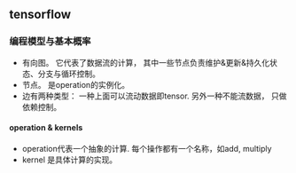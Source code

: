 ## tensorflow
### 编程模型与基本概率
- 有向图。 它代表了数据流的计算， 其中一些节点负责维护&更新&持久化状态、分支与循环控制。
- 节点。 是operation的实例化。 
- 边有两种类型： 一种上面可以流动数据即tensor.  另外一种不能流数据， 只做依赖控制。
#### operation & kernels
- operation代表一个抽象的计算. 每个操作都有一个名称，如add, multiply
- kernel 是具体计算的实现。